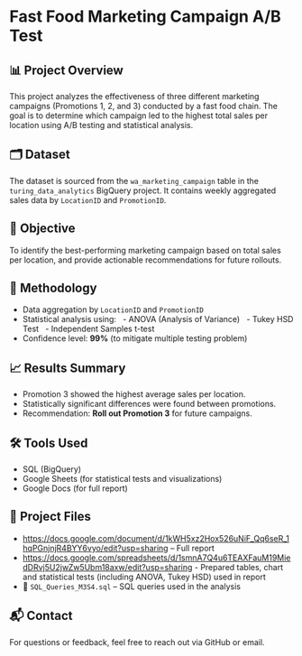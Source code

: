 
# Fast Food Marketing Campaign A/B Test

## 📊 Project Overview
This project analyzes the effectiveness of three different marketing campaigns (Promotions 1, 2, and 3) conducted by a fast food chain. The goal is to determine which campaign led to the highest total sales per location using A/B testing and statistical analysis.

## 🗂️ Dataset
The dataset is sourced from the `wa_marketing_campaign` table in the `turing_data_analytics` BigQuery project. It contains weekly aggregated sales data by `LocationID` and `PromotionID`.

## 🎯 Objective
To identify the best-performing marketing campaign based on total sales per location, and provide actionable recommendations for future rollouts.

## 🧪 Methodology
- Data aggregation by `LocationID` and `PromotionID`
- Statistical analysis using:
  - ANOVA (Analysis of Variance)
  - Tukey HSD Test
  - Independent Samples t-test
- Confidence level: **99%** (to mitigate multiple testing problem)

## 📈 Results Summary
- Promotion 3 showed the highest average sales per location.
- Statistically significant differences were found between promotions.
- Recommendation: **Roll out Promotion 3** for future campaigns.

## 🛠️ Tools Used
- SQL (BigQuery)
- Google Sheets (for statistical tests and visualizations)
- Google Docs (for full report)

## 📎 Project Files
- https://docs.google.com/document/d/1kWH5xz2Hox526uNiF_Qq6seR_1hqPGnjnjR4BYY6vyo/edit?usp=sharing – Full report
- https://docs.google.com/spreadsheets/d/1smnA7Q4u6TEAXFauM19MiedDRvj5U2jwZw5Ubm18axw/edit?usp=sharing -  Prepared tables, chart and statistical tests (including ANOVA, Tukey HSD) used in report
- 📁 `SQL_Queries_M3S4.sql` – SQL queries used in the analysis

## 📬 Contact
For questions or feedback, feel free to reach out via GitHub or email.
